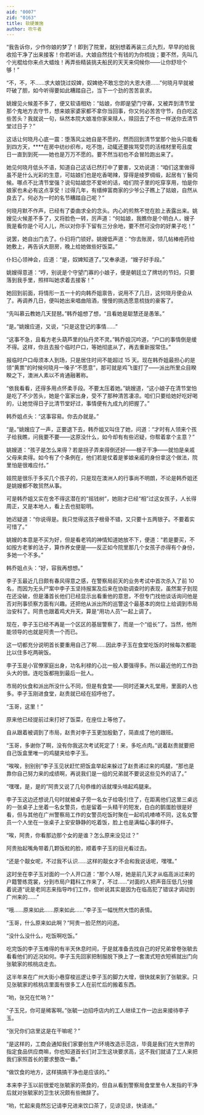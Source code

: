 ```yaml
---
aid: "0007"
zid: "0163"
title: 软硬兼施
author: 吹牛者
---
```


“我告诉你，少作你娘的梦了！即到了院里，就别想着再装三贞九烈，早早的给我收拾干净了出来接客！你若听话，大娘自然找个有钱的为你梳拢；要不然，先叫几个光棍给你来点大蜡烛！再弄些精装挑夫船民的天天来伺候你――让你舒坦个够！”

“不，不，不……求大娘饶过奴婢，奴婢绝不敢忘您的大恩大德……”何晓月早就被吓破了胆，如今听得要如此糟踏自己，当下一个劲的苦苦哀求。

姚嫂见火候差不多了，便又软语相劝：“姑娘，你即是望门守寡，又被弄到清节堂那个鬼地方去守节，想来娘家婆家都不拿你当回事，你又何必苦苦守节，白白吃这些苦头？我就说一句，纵然本院大娘准你家来赎人，赎回去了不也一样送你去清节堂过日子？”

这话让何晓月心底一震：堕落风尘她自是不愿的，然而回到清节堂那个抬头只能看到四方天，\*\*\*\*在房中纺纱织布，吃不饱，动辄还要挨骂受罚的活棺材里苟且度日一直到到死――她也是万万不愿的。要不然当初也不会冒险跑出来了。

她见何晓月低头不语，知道自己这话已然打中了要害，又劝说道：“咱们这里做得虽不是什么光彩的生意，可姑娘们也是吃香喝辣，穿得是绫罗绸缎，起居有丫鬟伺候。哪点不比清节堂强？说句姑娘您不爱听的话，咱们院子里的吃穿享用，怕是你娘家也未必有这点享受！过得几年，有缙绅富商家的少爷公子瞧上了姑娘，自然从良去了。何必为一时的名节糟踏自己呢？”

何晓月默不作声，已经有了委曲求全的念头。内心的煎熬不觉在脸上表露出来。姚嫂见火候差不多了，又将脸色一转，厉声道：“何姑娘，我瞧你是个明白人，嫂子我是看你是个可人儿，所以对你手下留有三分余地，要不然可没你的好果子吃！”

说罢，她自出门去了。仆妇将门锁好。姚嫂低声道：“你去账房，领几帖棒疮药给她敷上，再告诉大厨房，晚上给她做些好饭菜。”

仆妇心领神会，应道：“是，奴婢知道了。”又奉承道，“嫂子好手段。”

姚嫂得意道：“哼，别说是个守望门寡的小娘子，便是朝廷立了牌坊的节妇，只要落到我手里，照样叫她求着去接客！”

她回到前面，将情形一五一十的向韩乔姐禀告，说用不了几日，这何晓月便会从了。再调养几日，便叫她出来唱曲陪酒，慢慢的挑选愿意梳拢的豪客了。

“先叫慕云教她几天琵琶。”韩乔姐想了想，“且看她是聪慧还是愚笨。”

“是。”姚嫂应道，又说，“只是这登记的事情……”

“这事不急，且看方老头葫芦里的仙丹灵不灵。”韩乔姐沉吟道，“户口的事情倒是缓不得。这样，你且去报个临时户口，等她彻底从了，再去重新报常住。”

报临时户口毋须本人到场，只是居住时间不能超过 15 天。现在韩乔姐最担心的是领“黄票”的时候何晓月一嗓子“不愿意”，那可就是鸡飞蛋打了――派出所里众目睽睽之下，澳洲人素以不肯通融著称。

“依我看看，还得多用点怀柔手段。不要太压着她。”姚嫂道，“这小娘子在清节堂怕是吃了不少苦头，她是个富家出身，受不了那种清苦凄凉。咱们只要给她好吃好喝的，让她觉得日子比清节堂好过，事情便有九成九的把握了。”

韩乔姐点头：“这事容易。你去办就是。”

“是。”姚嫂应了一声，正要退下去，韩乔姐又叫住了她，问道：“才时有人领来个孩子给我瞧，问我要不要――这原没什么，如今却有有些迟疑，你帮着拿个主意？”

姚嫂道：“孩子是怎么来得？若是拐子弄来得倒还好――根子干净――就怕是亲戚父母来卖得。如今有了个条例在，他们若是仗着是爹娘亲戚的身份拿这个做法，院里怕是很难应付。”

妓院是很乐于多买几个孩子的，只是现在澳洲人的行事尚不明朗，不论是韩乔姐还是姚嫂都不敢贸然从事。

可是韩乔姐又实在舍不得这潜在的“摇钱树”，她刚才已经“相”过这女孩子，人长得周正，又是本地人，看上去也挺聪明。

她迟疑道：“你说得是。我只觉得这孩子根骨不错，又只要十五两银子。不要着实可惜了。”

姚嫂的本意是不买为好，但是看老鸨的神情知道她放不下，便道：“若是要买，不如按方老爹的法子，算作养女便是――反正如今院里那几个女孩子亦得有个身份，多她一个不多。”

韩乔姐点头：“好，容我再想想。”

李子玉最近几日颇有春风得意之感，在警察局前天的业务考试中首次杀入了前 10 名，而因为无头尸案中李子玉坚持报案及后来在协助调查时的表现，虽然案子到现在还没破，但是潘首长他们已经显示出看重他的意思，不但专门找他谈话询问他是否对刑事侦察方面有兴趣。还把他从派出所的巡警这个最基本的岗位上给调到市局治安科了。阿贵也跟着鸡犬升天，算是“用功人员”一起上调了。

现在，李子玉已经不再是一个区区的基层警察了，而是一个“组长”了。当然，他所能领导的也就是阿贵一个而已。

这一切都充分说明首长要重用自己了啊……因此李子玉在食堂吃饭的时候每次都能比以住多吃两碗饭。

李子玉是小官僚家庭出身，功名利禄的心比一般人要强得多。所以最近他的工作劲头大的很。连吃饭都拖到最后一批人。

市局的伙食和派出所没什么不同，但是有食堂――同时还兼大礼堂用，里面的人也多。李子玉刚进食堂，赵贵就已经在招呼他了。

“玉哥，这里！”

原来他已经提前过来打好了饭菜，在座位上等他了。

自从跟着被调到了市局，赵贵对李子玉更加殷勤了，简直成了他的跟班。

“玉哥，多谢你了啊，没有你我这次考试死定了！来，多吃点肉。”说着赵贵就要把自己饭盒里唯一的鸡腿夹给李子玉。

“唉唉，别别别”李子玉见状赶忙把饭盒举起来躲过了赵贵递过来的鸡腿，“那也是靠你自己努力来的成绩啊，再说我们是一组的兄弟就不要说这些见外的话了。”

“嘿嘿，是，是的”阿贵又说了几句恭维的话就埋头啃起鸡腿来。

李子玉这边还想说几句时就被桌子旁一名女子给吸引住了，在距离他们这里三桌远的一张桌子上坐着一名女警员，也是留着一头精干的短发，白白的鹅蛋脸很是好看，但与其他在广州警察局工作的女警员吃饭时聚在一起叽叽喳喳不同，这名女警员一个人坐在一张桌子上安安静静的吃着饭，脸上也是满幅心事的样子。

“唉，阿贵，你看那边那个女的是谁？怎么原来没见过？”

阿贵抬起嘴角带着几颗饭粒的脸，顺着李子玉的目光看过去。

“还是个靓女呢，不过我不认识……这样的靓女才不会和我说话呢，嘿嘿。”

这时坐在李子玉对面的一个人开口道：“那个人呀，她是前几天才从临高派过来的户籍警练霓裳，分到市局户籍科工作来了，不过……”对面的人把声音压低几分接着说道“说是老同志来指导咋们工作，但听说其实是因为在临高犯了错误才调动到广州来的……”

“哦……原来如此……原来如此……”李子玉一幅恍然大悟的表情。

“玉哥，什么原来如此啊？”阿贵一脸茫然的问道。

“没什么没什么，吃饭啊吃饭。”

吃完饭的李子玉难得的有半天休息时间，于是就准备去找自己的好兄弟曾卷张毓去看看他们的近况如何。李子玉先回家把制服脱下换上了一套澳式短衣短裤就出门向张毓家的核桃店走去。

这半年来在广州大街小巷穿梭巡逻让李子玉的脚力大增，很快就来到了张毓家。只见张毓家的核桃店里面有很多工人在前忙后的搬着东西。

“哟，张兄在忙呐？”

“子玉兄，你可是稀客啊。”张毓一边招呼店内的工人继续工作一边出来接待李子玉。

“张兄你们店里这是在干嘛呢？”

“是这样的，工商会通知我们家要创生产环境改造示范店，毕竟是我们在大世界的指定食品供应商嘛，你也知道首长们对卫生这块要求高，这不我们就请了工人来把我们家照首长的要求整改一番。”

“做饮食的地方，这样搞搞干净也是应该的。”

本来李子玉以前很爱吃张毓家的茶食的，但自从看到警察局食堂里令人发指的干净后就对张毓家的卫生状况颇有些微辞了。

“哟，忙起来竟然忘记请李兄进来饮口茶了，见谅见谅，快请进。”
